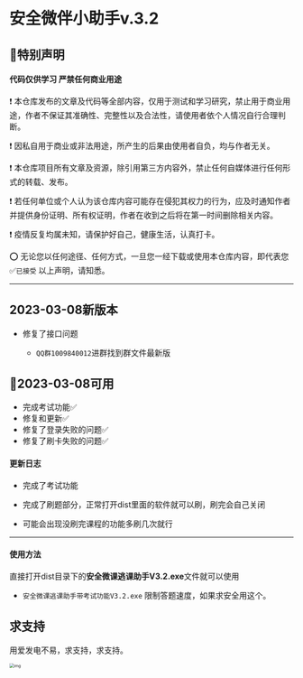# 安全微伴小助手v.3.2

##  🔔**特别声明**

#### 代码仅供学习 严禁任何商业用途

❗ 本仓库发布的文章及代码等全部内容，仅用于测试和学习研究，禁止用于商业用途，作者不保证其准确性、完整性以及合法性，请使用者依个人情况自行合理判断。

❗ 因私自用于商业或非法用途，所产生的后果由使用者自负，均与作者无关。

❗ 本仓库项目所有文章及资源，除引用第三方内容外，禁止任何自媒体进行任何形式的转载、发布。

❗ 若任何单位或个人认为该仓库内容可能存在侵犯其权力的行为，应及时通知作者并提供身份证明、所有权证明，作者在收到之后将在第一时间删除相关内容。

❗ 疫情反复均属未知，请保护好自己，健康生活，认真打卡。

⭕ 无论您以任何途径、任何方式，一旦您一经下载或使用本仓库内容，即代表您 ✅`已接受` 以上声明，请知悉。

------


## 2023-03-08新版本

- 修复了接口问题

  - `QQ群1009840012`进群找到群文件最新版
## 📅2023-03-08可用

- 完成考试功能✅
- 修复和更新✅
- 修复了登录失败的问题✅
- 修复了刷卡失败的问题✅

#### 更新日志

- 完成了考试功能

- 完成了刷题部分，正常打开dist里面的软件就可以刷，刷完会自己关闭

- 可能会出现没刷完课程的功能多刷几次就行


------

#### 使用方法

直接打开dist目录下的**安全微课逃课助手V3.2.exe**文件就可以使用

- `安全微课逃课助手带考试功能V3.2.exe`  限制答题速度，如果求安全用这个。

## 求支持

用爱发电不易，求支持，求支持。

<img src="https://hexo-1304618721.cos.ap-chengdu.myqcloud.com/images/post/FF04F83FA87949F827FF342A72636D7B.png" alt="img" style="zoom:50%;" />
